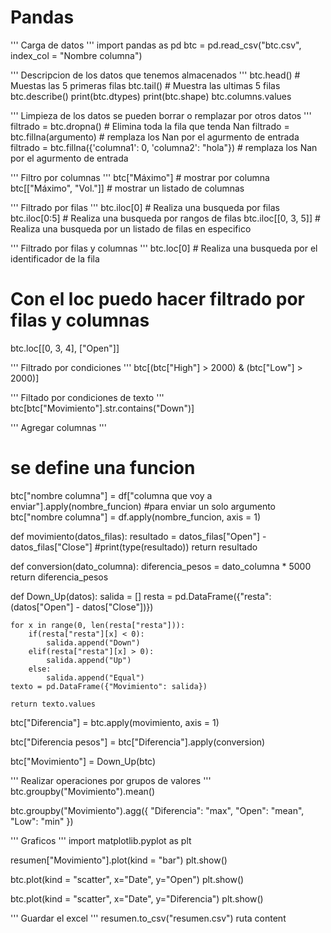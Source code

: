 # Pandas

'''
Carga de datos
'''
import pandas as pd
btc = pd.read_csv("btc.csv", index_col = "Nombre columna")

'''
Descripcion de los datos que tenemos almacenados
'''
btc.head() # Muestas las 5 primeras filas
btc.tail() # Muestra las ultimas 5 filas
btc.describe()
print(btc.dtypes)
print(btc.shape)
btc.columns.values

'''
Limpieza de los datos
 se pueden borrar o remplazar por otros datos
'''
filtrado = btc.dropna() # Elimina toda la fila que tenda Nan
filtrado = btc.fillna(argumento) # remplaza los Nan por el agurmento de entrada
filtrado = btc.fillna({'columna1': 0, 'columna2': "hola"}) # remplaza los Nan por el agurmento de entrada

'''
Filtro por columnas
'''
btc["Máximo"] # mostrar por columna
btc[["Máximo", "Vol."]] # mostrar un listado de columnas

'''
Filtrado por filas
'''
btc.iloc[0] # Realiza una busqueda por filas
btc.iloc[0:5] # Realiza una busqueda por rangos de filas
btc.iloc[[0, 3, 5]] # Realiza una busqueda por un listado de filas en especifico

'''
Filtrado por filas y columnas
'''
btc.loc[0] # Realiza una busqueda por el identificador de la fila
# Con el loc puedo  hacer filtrado por filas y columnas
btc.loc[[0, 3, 4], ["Open"]]

'''
Filtrado por condiciones
'''
btc[(btc["High"] > 2000) & (btc["Low"] > 2000)]

'''
Filtado por condiciones de texto
'''
btc[btc["Movimiento"].str.contains("Down")]

'''
Agregar columnas
'''
# se define una funcion

btc["nombre columna"] = df["columna que voy a enviar"].apply(nombre_funcion) #para enviar un solo argumento
btc["nombre columna"] = df.apply(nombre_funcion, axis = 1)

def movimiento(datos_filas):
    resultado = datos_filas["Open"] - datos_filas["Close"]
    #print(type(resultado))
    return resultado

def conversion(dato_columna):
    diferencia_pesos = dato_columna * 5000
    return diferencia_pesos

def Down_Up(datos):
    salida = []
    resta = pd.DataFrame({"resta": (datos["Open"] - datos["Close"])})

    for x in range(0, len(resta["resta"])):
        if(resta["resta"][x] < 0):
            salida.append("Down")
        elif(resta["resta"][x] > 0):
            salida.append("Up")
        else:
            salida.append("Equal")
    texto = pd.DataFrame({"Movimiento": salida})

    return texto.values
    
btc["Diferencia"] = btc.apply(movimiento, axis = 1)

btc["Diferencia pesos"] = btc["Diferencia"].apply(conversion)

btc["Movimiento"] = Down_Up(btc)

'''
Realizar operaciones por grupos de valores
'''
btc.groupby("Movimiento").mean()

btc.groupby("Movimiento").agg({
    "Diferencia": "max",
    "Open": "mean",
    "Low": "min"
})

'''
Graficos
'''
import matplotlib.pyplot as plt

resumen["Movimiento"].plot(kind = "bar")
plt.show()

btc.plot(kind = "scatter", x="Date", y="Open")
plt.show()

btc.plot(kind = "scatter", x="Date", y="Diferencia")
plt.show()

'''
Guardar el excel
'''
resumen.to_csv("resumen.csv")
ruta content
